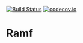 [![Build Status](https://travis-ci.org/mchiapello/Ramf.svg?branch=master)](https://travis-ci.org/mchiapello/Ramf) [![codecov.io](https://codecov.io/github/mchiapello/Ramf.svg?branch=master)](https://codecov.io/github/mchiapello/Ramf?branch=master)


# Ramf
